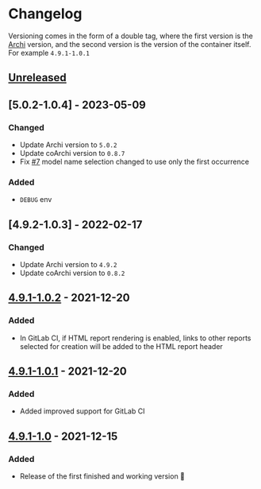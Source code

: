 # Changelog

Versioning comes in the form of a double tag, where the first version is the
[Archi][] version, and the second version is the version of the container
itself. For example `4.9.1-1.0.1`

## [Unreleased]

## [5.0.2-1.0.4] - 2023-05-09

### Changed <!-- markdownlint-disable no-duplicate-header -->

* Update Archi version to `5.0.2`
* Update coArchi version to `0.8.7`
* Fix [#7](https://github.com/WoozyMasta/archimate-ci-image/issues/7)
  model name selection changed to use only the first occurrence

### Added <!-- markdownlint-disable no-duplicate-header -->

* `DEBUG` env

## [4.9.2-1.0.3] - 2022-02-17

### Changed <!-- markdownlint-disable no-duplicate-header -->

* Update Archi version to `4.9.2`
* Update coArchi version to `0.8.2`

## [4.9.1-1.0.2] - 2021-12-20

### Added <!-- markdownlint-disable no-duplicate-header -->

* In GitLab CI, if HTML report rendering is enabled, links to other reports
  selected for creation will be added to the HTML report header

## [4.9.1-1.0.1] - 2021-12-20

### Added <!-- markdownlint-disable no-duplicate-header -->

* Added improved support for GitLab CI

## [4.9.1-1.0] - 2021-12-15

### Added <!-- markdownlint-disable no-duplicate-header -->

* Release of the first finished and working version 🥳

<!-- Links -->
[Archi]: https://github.com/archimatetool/archi "Archi: ArchiMate Modelling Tool"
<!-- Version compare links -->
[Unreleased]: https://github.com/WoozyMasta/archimate-ci-image/compare/4.9.1-1.0.2...HEAD
[4.9.1-1.0.2]: https://github.com/WoozyMasta/archimate-ci-image/compare/4.9.1-1.0.1...4.9.1-1.0.2
[4.9.1-1.0.1]: https://github.com/WoozyMasta/archimate-ci-image/compare/4.9.1-1.0...4.9.1-1.0.1
[4.9.1-1.0]: https://github.com/WoozyMasta/archimate-ci-image/tree/4.9.1-1.0
